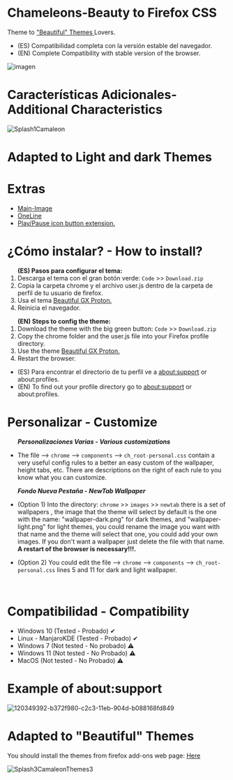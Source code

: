 # Chameleons-Beauty to Firefox CSS
Theme to <a href="https://addons.mozilla.org/es/firefox/user/7024772/">"Beautiful" Themes </a>Lovers.
<ul><li>(ES) Compatibilidad completa con la versión estable del navegador.</li>
<li>(EN) Complete Compatibility with stable version of the browser.</li></ul>

![imagen](https://user-images.githubusercontent.com/22057609/157924816-3a4db6fe-c29a-4c08-8164-0c55753abb45.png)

# Características Adicionales- Additional Characteristics

![Splash1Camaleon](https://user-images.githubusercontent.com/22057609/161662584-6dc3061a-6c99-46be-9ad8-13a3b3d82f1d.png)

# Adapted to Light and dark Themes

# Extras 
<ul>
<li><a href ="https://github.com/Godiesc/Chameleons-Beauty/tree/main/Extras/Main-Image"> Main-Image </a></li>
<li><a href ="https://github.com/Godiesc/Chameleons-Beauty/tree/main/Extras/Oneline"> OneLine </a></li>
<li><a href="https://github.com/Godiesc/Chameleons-Beauty/tree/main/Extras/Play-Pause">Play/Pause icon button extension.</a></li></ul>

# ¿Cómo instalar? - How to install?

<ol><b>(ES) Pasos para configurar el tema:</b>

   <li>Descarga el tema con el gran botón verde: <code>Code</code> >> <code>Download.zip</code></li>
   <li>Copia la carpeta chrome y el archivo user.js dentro de la carpeta de perfil de tu usuario de firefox.</li>
   <li>Usa el tema <a href="https://addons.mozilla.org/es/firefox/addon/beautiful-opera-gx-proton/">Beautiful GX Proton.</a></li>
   <li>Reinicia el navegador.</li></ol>

<ol><b>(EN) Steps to config the theme:</b>
   <li>Download the theme with the big green button: <code>Code</code> >> <code>Download.zip</code></li> 
   <li>Copy the chrome folder and the user.js file into your Firefox profile directory. </li>
   <li>Use the theme <a href="https://addons.mozilla.org/es/firefox/addon/beautiful-opera-gx-proton/">Beautiful GX Proton.</a></li>
   <li>Restart the browser. </li></ol>
   <ul>
<li>(ES) Para encontrar el directorio de tu perfil ve a <a href="https://github.com/Godiesc/Chameleons-Beauty#example-of-aboutsupport"> about:support</a> or about:profiles. </li>
<li>(EN) To find out your profile directory go to <a href="https://github.com/Godiesc/Chameleons-Beauty#example-of-aboutsupport"> about:support</a> or about:profiles.</li></ul>

# Personalizar - Customize
<ul><b><i>Personalizaciones Varias - Various customizations</i></b>
<li><p>The file --> <code>chrome</code> --> <code>components</code> --> <code>ch_root-personal.css</code> contain a very useful config rules to a better an easy custom of the wallpaper, height tabs, etc. There are descriptions on the right of each rule to you know what you can customize.</p></li></ul>
<ul><b><i>Fondo Nueva Pestaña - NewTab Wallpaper</i></b>
   <li><p>(Option 1) Into the directory: <code>chrome</code> >> <code>images</code> >> <code>newtab</code> there is a set of wallpapers , the image that the theme will select by default is the one with the name: "wallpaper-dark.png" for dark themes, and "wallpaper-light.png" for light themes, you could rename the image you want with that name and the theme will select that one, you could add your own images. If you don't want a wallpaper just delete the file with that name. <b>A restart of the browser is necessary!!!. </b></p></li>
<li><p>(Option 2) You could edit the file --> <code>chrome</code> --> <code>components</code> --> <code>ch_root-personal.css</code> lines 5 and 11 for dark and light wallpaper.<p></li></ul></br>

# Compatibilidad - Compatibility

<ul><li>Windows 10 (Tested - Probado)  ✔</li>
<li>Linux - ManjaroKDE (Tested - Probado)  ✔</li>
<li>Windows 7 (Not tested - No probado) ⚠️</li>
<li>Windows 11 (Not tested - No Probado) ⚠️</li>
<li>MacOS (Not tested - No Probado) ⚠️</li></ul></ul>

# Example of about:support
![120349392-b372f980-c2c3-11eb-904d-b088168fd849](https://user-images.githubusercontent.com/22057609/156908375-824f8679-56a5-4d09-a86f-353a7f61135e.png)

# Adapted to "Beautiful" Themes

You should install the themes from firefox add-ons web page: <a href= "https://addons.mozilla.org/es/firefox/user/7024772/">Here</a>

![Splash3CamaleonThemes3](https://user-images.githubusercontent.com/22057609/122129403-a85bb580-cdfb-11eb-8699-aaba1ff4d1e4.jpg)
